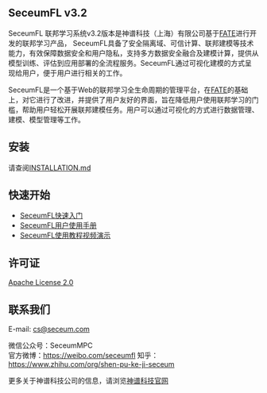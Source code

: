 ## SeceumFL v3.2

SeceumFL 联邦学习系统v3.2版本是神谱科技（上海）有限公司基于[FATE](https://github.com/FederatedAI)进行开发的联邦学习产品， SeceumFL具备了安全隔离域、可信计算、联邦建模等技术能力，有效保障数据安全和用户隐私，支持多方数据安全融合及建模计算，提供从模型训练、评估到应用部署的全流程服务。SeceumFL通过可视化建模的方式呈现给用户，便于用户进行相关的工作。

SeceumFL是一个基于Web的联邦学习全生命周期的管理平台，在[FATE](https://github.com/FederatedAI)的基础上，对它进行了改进，并提供了用户友好的界面，旨在降低用户使用联邦学习的门槛，帮助用户轻松开展联邦建模任务。用户可以通过可视化的方式进行数据管理、建模、模型管理等工作。



## 安装

请查阅[INSTALLATION.md](INSTALLATION_CN.md)



## 快速开始

- [SeceumFL快速入门](https://seceumfl.readthedocs.io/zh/latest/)
- [SeceumFL用户使用手册](https://seceumfl.readthedocs.io/zh/latest/main.html)
- [SeceumFL使用教程视频演示](https://www.bilibili.com/video/BV1xs4y167AL/?vd_source=5ea1aacf33f930d98222e0b2a9373c56)

## 许可证

[Apache License 2.0](LICENSE)



## 联系我们
E-mail: cs@seceum.com 

微信公众号：SeceumMPC  
官方微博：https://weibo.com/seceumfl 
知乎： https://www.zhihu.com/org/shen-pu-ke-ji-seceum 

更多关于神谱科技公司的信息，请浏览[神谱科技官网](https://www.seceum.com/contact.html)
